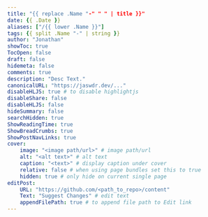 ```yaml
---
title: "{{ replace .Name "-" " " | title }}"
date: {{ .Date }}
aliases: ["/{{ lower .Name }}"]
tags: {{ split .Name "-" | string }}
author: "Jonathan"
showToc: true
TocOpen: false
draft: false
hidemeta: false
comments: true
description: "Desc Text."
canonicalURL: "https://jaswdr.dev/..."
disableHLJS: true # to disable highlightjs
disableShare: false
disableHLJS: false
hideSummary: false
searchHidden: true
ShowReadingTime: true
ShowBreadCrumbs: true
ShowPostNavLinks: true
cover:
    image: "<image path/url>" # image path/url
    alt: "<alt text>" # alt text
    caption: "<text>" # display caption under cover
    relative: false # when using page bundles set this to true
    hidden: true # only hide on current single page
editPost:
    URL: "https://github.com/<path_to_repo>/content"
    Text: "Suggest Changes" # edit text
    appendFilePath: true # to append file path to Edit link
---
```


